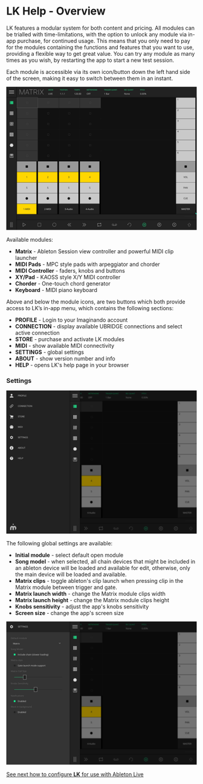 # LK Help - Overview

LK features a modular system for both content and pricing. All modules can be trialled with time-limitations, with the option to unlock any module via in-app purchase, for continued usage. This means that you only need to pay for the modules containing the functions and features that you want to use, providing a flexible way to get great value. You can try any module as many times as you wish, by restarting the app to start a new test session.

Each module is accessible via its own icon/button down the left hand side of the screen, making it easy to switch between them in an instant.

![LK Matrix Module default empty state overview](/lk/images/overview/overview.png)

Available modules:

- **Matrix** - Ableton Session view controller and powerful MIDI clip launcher
- **MIDI Pads** - MPC style pads with arpeggiator and chorder
- **MIDI Controller** - faders, knobs and buttons
- **XY/Pad** - KAOSS style X/Y MIDI controller
- **Chorder** - One-touch chord generator
- **Keyboard** - MIDI piano keyboard

Above and below the module icons, are two buttons which both provide access to LK’s in-app menu, which contains the following sections:

- **PROFILE** - Login to your Imaginando account
- **CONNECTION** - display available UBRIDGE connections and select active connection
- **STORE** - purchase and activate LK modules
- **MIDI** - show available MIDI connectivity
- **SETTINGS** - global settings
- **ABOUT** - show version number and info
- **HELP** - opens LK's help page in your browser

### Settings

![LK Main menu](/lk/images/overview/menu.png)

The following global settings are available:

- **Initial module** - select default open module
- **Song model** - when selected, all chain devices that might be included in an ableton device will be loaded and available for edit, otherwise, only the main device will be loaded and available.
- **Matrix clips** - toggle ableton's clip launch when pressing clip in the Matrix module between trigger and gate.
- **Matrix launch width** - change the Matrix module clips width
- **Matrix launch height** - change the Matrix module clips height
- **Knobs sensitivity** - adjust the app's knobs sensitivity
- **Screen size** - change the app's screen size

![LK Settings submenu of main menu](/lk/images/overview/settings.png)

[See next how to configure **LK** for use with Ableton Live](setup)
